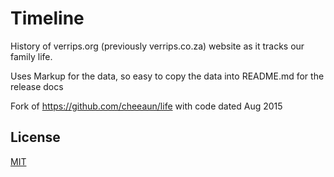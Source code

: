 Timeline
====

History of verrips.org (previously verrips.co.za) website as it tracks our family life.

Uses Markup for the data, so easy to copy the data into README.md for the release docs 

Fork of https://github.com/cheeaun/life with code dated Aug 2015

License
-------

[MIT](http://rverrips.mit-license.org/)
